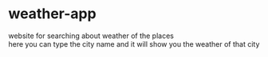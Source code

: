 # weather-app
website for  searching about weather  of the places
<br> 
here you can type the city name and it will show you the weather of that city
